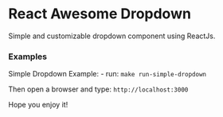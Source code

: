 # React Awesome Dropdown

Simple and customizable dropdown component using ReactJs.

### Examples
Simple Dropdown Example:
    - run: `make run-simple-dropdown`


Then open a browser and type: `http://localhost:3000`

Hope you enjoy it!
